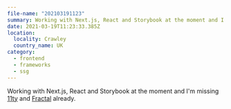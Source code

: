 ```yaml
---
file-name: "202103191123"
summary: Working with Next.js, React and Storybook at the moment and I'm missing 11ty and Fractal already.
date: 2021-03-19T11:23:33.385Z
location:
  locality: Crawley
  country_name: UK
category:
  - frontend
  - frameworks
  - ssg
---
```

Working with Next.js, React and Storybook at the moment and I'm missing [11ty](https://www.11ty.dev/) and [Fractal](https://fractal.build/) already.
